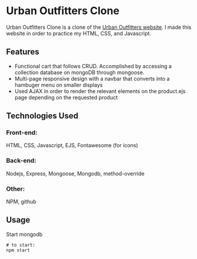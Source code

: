 # Urban Outfitters Clone

Urban Outfitters Clone is a clone of the [Urban Outfitters website](https://www.urbanoutfitters.com/). I made this website in order to practice my HTML, CSS, and Javascript.

## Features
* Functional cart that follows CRUD. Accomplished by accessing a collection database on mongoDB through mongoose.
* Multi-page responsive design with a navbar that converts into a hambuger menu on smaller displays
* Used AJAX in order to render the relevant elements on the product.ejs page depending on the requested product

## Technologies Used

### Front-end:
HTML, CSS, Javascript, EJS, Fontawesome (for icons)

### Back-end:
Nodejs, Express, Mongoose, Mongodb, method-override

### Other:
NPM, github 

## Usage
Start mongodb

```node
# to start:
npm start
